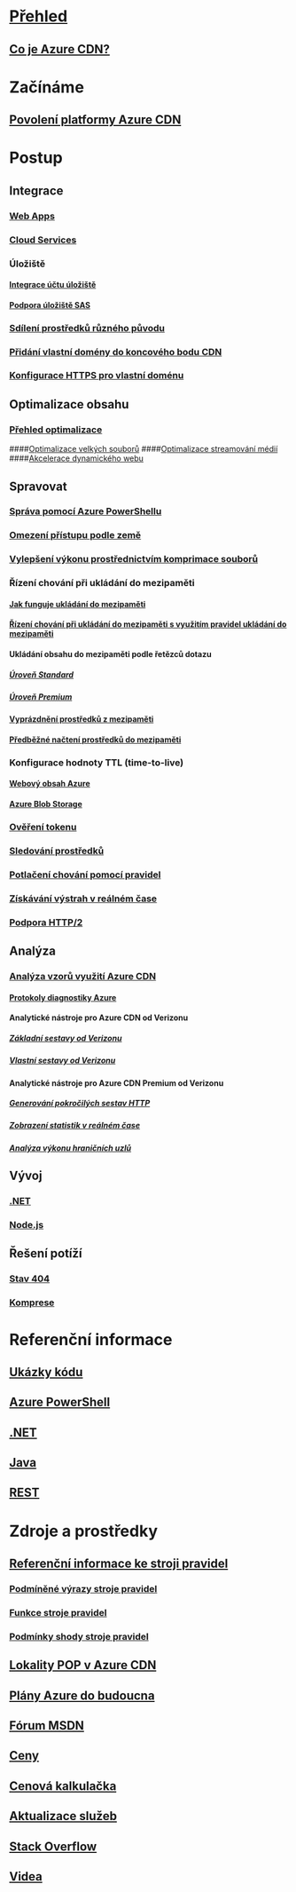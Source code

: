 # [Přehled](cdn-overview.md)
## [Co je Azure CDN?](../best-practices-cdn.md?toc=%2fazure%2fcdn%2ftoc.json)

# Začínáme
## [Povolení platformy Azure CDN](cdn-create-new-endpoint.md)

# Postup
## Integrace
### [Web Apps](../app-service/app-service-web-tutorial-content-delivery-network.md?toc=%2fazure%2fcdn%2ftoc.json)
### [Cloud Services](cdn-cloud-service-with-cdn.md)
### Úložiště
#### [Integrace účtu úložiště](cdn-create-a-storage-account-with-cdn.md)
#### [Podpora úložiště SAS](cdn-sas-storage-support.md)
### [Sdílení prostředků různého původu](cdn-cors.md)
### [Přidání vlastní domény do koncového bodu CDN](cdn-map-content-to-custom-domain.md)
### [Konfigurace HTTPS pro vlastní doménu](cdn-custom-ssl.md)
## Optimalizace obsahu
### [Přehled optimalizace](cdn-optimization-overview.md)
####[Optimalizace velkých souborů](cdn-large-file-optimization.md)
####[Optimalizace streamování médií](cdn-media-streaming-optimization.md)
####[Akcelerace dynamického webu](cdn-dynamic-site-acceleration.md)
 
## Spravovat
### [Správa pomocí Azure PowerShellu](cdn-manage-powershell.md)
### [Omezení přístupu podle země](cdn-restrict-access-by-country.md)
### [Vylepšení výkonu prostřednictvím komprimace souborů](cdn-improve-performance.md)
### Řízení chování při ukládání do mezipaměti
#### [Jak funguje ukládání do mezipaměti](cdn-how-caching-works.md)
#### [Řízení chování při ukládání do mezipaměti s využitím pravidel ukládání do mezipaměti](cdn-caching-rules.md)
#### Ukládání obsahu do mezipaměti podle řetězců dotazu
##### [Úroveň Standard](cdn-query-string.md)
##### [Úroveň Premium](cdn-query-string-premium.md)
#### [Vyprázdnění prostředků z mezipaměti](cdn-purge-endpoint.md)
#### [Předběžné načtení prostředků do mezipaměti](cdn-preload-endpoint.md)
### Konfigurace hodnoty TTL (time-to-live)
#### [Webový obsah Azure](cdn-manage-expiration-of-cloud-service-content.md)
#### [Azure Blob Storage](cdn-manage-expiration-of-blob-content.md)
### [Ověření tokenu](cdn-token-auth.md)
### [Sledování prostředků](cdn-resource-health.md)
### [Potlačení chování pomocí pravidel](cdn-rules-engine.md)
### [Získávání výstrah v reálném čase](cdn-real-time-alerts.md)
### [Podpora HTTP/2](cdn-http2.md)

## Analýza
### [Analýza vzorů využití Azure CDN](cdn-log-analysis.md)
#### [Protokoly diagnostiky Azure](cdn-azure-diagnostic-logs.md)
#### Analytické nástroje pro Azure CDN od Verizonu
##### [Základní sestavy od Verizonu](cdn-analyze-usage-patterns.md)
##### [Vlastní sestavy od Verizonu](cdn-verizon-custom-reports.md)
#### Analytické nástroje pro Azure CDN Premium od Verizonu
##### [Generování pokročilých sestav HTTP](cdn-advanced-http-reports.md)
##### [Zobrazení statistik v reálném čase](cdn-real-time-stats.md)
##### [Analýza výkonu hraničních uzlů](cdn-edge-performance.md)

## Vývoj
### [.NET](cdn-app-dev-net.md)
### [Node.js](cdn-app-dev-node.md)

## Řešení potíží
### [Stav 404](cdn-troubleshoot-endpoint.md)
### [Komprese](cdn-troubleshoot-compression.md)

# Referenční informace
## [Ukázky kódu](https://azure.microsoft.com/en-us/resources/samples/?service=cdn)
## [Azure PowerShell](/powershell/module/azurerm.cdn)
## [.NET](/dotnet/api/microsoft.azure.management.cdn)
## [Java](/java/api/com.microsoft.azure.management.cdn)
## [REST](/rest/api/cdn/)

# Zdroje a prostředky
##  [Referenční informace ke stroji pravidel](cdn-rules-engine-reference.md)
### [Podmíněné výrazy stroje pravidel](cdn-rules-engine-reference-conditional-expressions.md)
### [Funkce stroje pravidel](cdn-rules-engine-reference-features.md)
### [Podmínky shody stroje pravidel](cdn-rules-engine-reference-match-conditions.md)
## [Lokality POP v Azure CDN](cdn-pop-locations.md)
## [Plány Azure do budoucna](https://azure.microsoft.com/roadmap/)
## [Fórum MSDN](https://social.msdn.microsoft.com/Forums/en-US/home?forum=azurecdn)
## [Ceny](https://azure.microsoft.com/pricing/details/cdn/)
## [ Cenová kalkulačka](https://azure.microsoft.com/pricing/calculator/)
## [Aktualizace služeb](https://azure.microsoft.com/updates/?product=cdn)
## [Stack Overflow](http://stackoverflow.com/questions/tagged/azure-cdn)
## [Videa](https://azure.microsoft.com/documentation/videos/index/?services=cdn)

